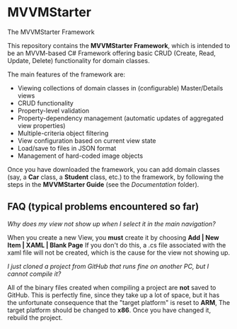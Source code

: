 # MVVMStarter
The MVVMStarter Framework

This repository contains the **MVVMStarter Framework**, which is intended to be an MVVM-based C# Framework offering basic CRUD (Create, Read, Update, Delete) functionality for domain classes.

The main features of the framework are:
* Viewing collections of domain classes in (configurable) Master/Details views
* CRUD functionality
* Property-level validation
* Property-dependency management (automatic updates of aggregated view properties)
* Multiple-criteria object filtering
* View configuration based on current view state
* Load/save to files in JSON format
* Management of hard-coded image objects

Once you have downloaded the framework, you can add domain classes (say, a **Car** class, a **Student** class, etc.) to the framework, by following the steps in the **MVVMStarter Guide** (see the *Documentation* folder).

## FAQ (typical problems encountered so far)

*Why does my view not show up when I select it in the main navigation?*

When you create a new View, you **must** create it by choosing **Add | New Item | XAML | Blank Page** If you don't do this, a .cs file associated with the xaml file will not be created, which is the cause for the view not showing up.

*I just cloned a project from GitHub that runs fine on another PC, but I cannot compile it?*

All of the binary files created when compiling a project are **not** saved to GitHub. This is perfectly fine, since they take up a lot of space, but it has the unfortunate consequence that the "target platform" is reset to **ARM**, The target platform should be changed to **x86**. Once you have changed it, rebuild the project.


